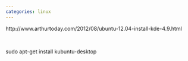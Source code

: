 ```yaml
---
categories: linux
---
```

<p>http://www.arthurtoday.com/2012/08/ubuntu-12.04-install-kde-4.9.html</p>
<p>&nbsp;</p>
<p>sudo apt-get install kubuntu-desktop</p>
<p>&nbsp;</p>